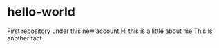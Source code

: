 # hello-world
First repository under this new account
Hi this is a little about me
This is another fact
